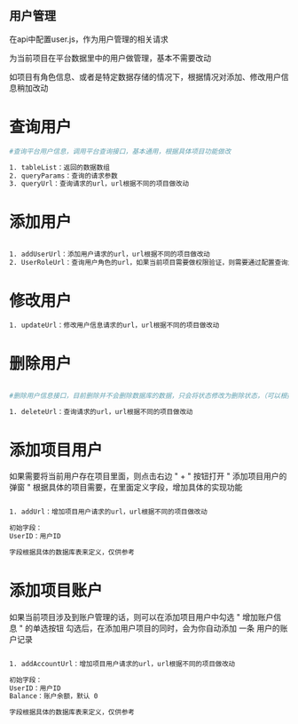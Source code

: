 
## 用户管理

在api中配置user.js，作为用户管理的相关请求

为当前项目在平台数据里中的用户做管理，基本不需要改动

如项目有角色信息、或者是特定数据存储的情况下，根据情况对添加、修改用户信息稍加改动



# 查询用户
```bash
#查询平台用户信息，调用平台查询接口，基本通用，根据具体项目功能做改

1. tableList：返回的数据数组
2. queryParams：查询的请求参数
3. queryUrl：查询请求的url，url根据不同的项目做改动

```


# 添加用户
```bash

1. addUserUrl：添加用户请求的url，url根据不同的项目做改动
2. UserRoleUrl：查询用户角色的url，如果当前项目需要做权限验证，则需要通过配置查询角色的接口查询当前项目的用户角色，获取角色的Code，存入用户表中

```


# 修改用户
```bash
1. updateUrl：修改用户信息请求的url，url根据不同的项目做改动

```


# 删除用户
```bash

#删除用户信息接口，目前删除并不会删除数据库的数据，只会将状态修改为删除状态，（可以根据具体的项目需求进行适当修改）

1. deleteUrl：查询请求的url，url根据不同的项目做改动

```

# 添加项目用户
如果需要将当前用户存在项目里面，则点击右边 " + " 按钮打开 " 添加项目用户的弹窗 "
根据具体的项目需要，在里面定义字段，增加具体的实现功能
```bash

1. addUrl：增加项目用户请求的url，url根据不同的项目做改动

初始字段：
UserID：用户ID

字段根据具体的数据库表来定义，仅供参考

```


# 添加项目账户
如果当前项目涉及到账户管理的话，则可以在添加项目用户中勾选 " 增加账户信息 " 的单选按钮
勾选后，在添加用户项目的同时，会为你自动添加 一条 用户的账户记录

```bash

1. addAccountUrl：增加项目用户请求的url，url根据不同的项目做改动

初始字段：
UserID：用户ID
Balance：账户余额，默认 0

字段根据具体的数据库表来定义，仅供参考
```



